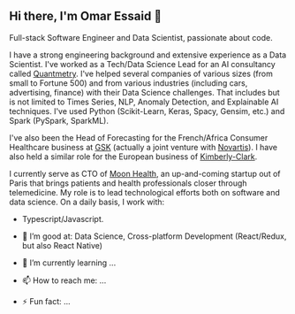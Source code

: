 ## Hi there, I'm Omar Essaid 👋

Full-stack Software Engineer and Data Scientist, passionate about code.

I have a strong engineering background and extensive experience as a Data Scientist. I've worked as a Tech/Data Science Lead for an AI consultancy called [Quantmetry](https://www.quantmetry.com/). I've helped several companies of various sizes (from small to Fortune 500) and from various industries (including cars, advertising, finance) with their Data Science challenges. That includes but is not limited to Times Series, NLP, Anomaly Detection, and Explainable AI techniques. I've used Python (Scikit-Learn, Keras, Spacy, Gensim, etc.) and Spark (PySpark, SparkML).

I've also been the Head of Forecasting for the French/Africa Consumer Healthcare business at [GSK](https://www.gsk.com/) (actually a joint venture with [Novartis](https://www.novartis.com/)). I have also held a similar role for the European business of [Kimberly-Clark](https://www.kimberly-clark.com/).

I currently serve as CTO of [Moon Health](https://moonhealth.ai), an up-and-coming startup out of Paris that brings patients and health professionals closer through telemedicine. My role is to lead technological efforts both on software and data science. On a daily basis, I work with:

- Typescript/Javascript.

- 🔭 I’m good at: Data Science, Cross-platform Development (React/Redux, but also React Native)

- 🌱 I’m currently learning ...

- 📫 How to reach me: ...

- ⚡ Fun fact: ...

<!--
**oessaid/oessaid** is a ✨ _special_ ✨ repository because its `README.md` (this file) appears on your GitHub profile.

Here are some ideas to get you started:

- 🔭 I’m currently working on ...
- 🌱 I’m currently learning ...
- 👯 I’m looking to collaborate on ...
- 🤔 I’m looking for help with ...
- 💬 Ask me about ...
- 📫 How to reach me: ...
- 😄 Pronouns: ...
- ⚡ Fun fact: ...
-->
